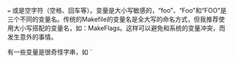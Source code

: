 `=` 或是空字符（空格、回车等）。变量是大小写敏感的，“foo”、“Foo”和“FOO”是三个不同的变量名。传统的Makefile的变量名是全大写的命名方式，但我推荐使用大小写搭配的变量名，如：MakeFlags。这样可以避免和系统的变量冲突，而发生意外的事情。

有一些变量是很奇怪字串，如 `
